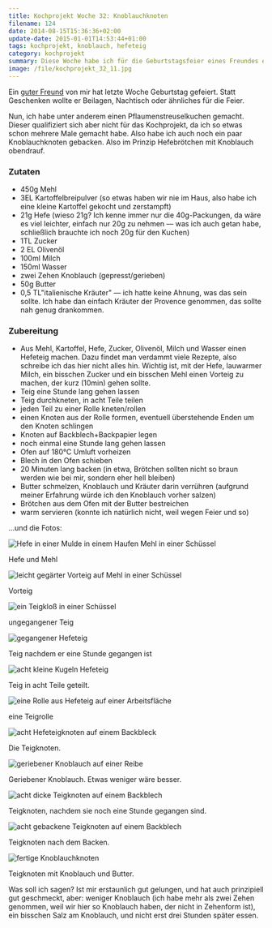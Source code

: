 ```yaml
---
title: Kochprojekt Woche 32: Knoblauchknoten
filename: 124
date: 2014-08-15T15:36:36+02:00
update-date: 2015-01-01T14:53:44+01:00
tags: kochprojekt, knoblauch, hefeteig
category: kochprojekt
summary: Diese Woche habe ich für die Geburtstagsfeier eines Freundes ein Knoblauchbelastetes Hefegebäck gemacht. 
image: /file/kochprojekt_32_11.jpg
---
```


Ein [guter Freund](http://www.angerichtet.net/blog/) von mir hat letzte Woche Geburtstag gefeiert. Statt Geschenken wollte er Beilagen, Nachtisch oder ähnliches für die Feier.

Nun, ich habe unter anderem einen Pflaumenstreuselkuchen gemacht. Dieser qualifiziert sich aber nicht für das Kochprojekt, da ich so etwas schon mehrere Male gemacht habe. Also habe ich auch noch ein paar Knoblauchknoten gebacken. Also im Prinzip Hefebrötchen mit Knoblauch obendrauf.

### Zutaten

- 450g Mehl
- 3EL Kartoffelbreipulver (so etwas haben wir nie im Haus, also habe ich eine kleine Kartoffel gekocht und zerstampft)
- 21g Hefe (wieso 21g? Ich kenne immer nur die 40g-Packungen, da wäre es viel leichter, einfach nur 20g zu nehmen — was ich auch getan habe, schließlich brauchte ich noch 20g für den Kuchen)
- 1TL Zucker
- 2 EL Olivenöl
- 100ml Milch
- 150ml Wasser
- zwei Zehen Knoblauch (gepresst/gerieben)
- 50g Butter
- 0,5 TL"italienische Kräuter" — ich hatte keine Ahnung, was das sein sollte. Ich habe dan einfach Kräuter der Provence genommen, das sollte nah genug drankommen.

### Zubereitung

- Aus Mehl, Kartoffel, Hefe, Zucker, Olivenöl, Milch und Wasser einen Hefeteig machen. Dazu findet man verdammt viele Rezepte, also schreibe ich das hier nicht alles hin. Wichtig ist, mit der Hefe, lauwarmer Milch, ein bisschen Zucker und ein bisschen Mehl einen Vorteig zu machen, der kurz (10min) gehen sollte.
- Teig eine Stunde lang gehen lassen
- Teig durchkneten, in acht Teile teilen
- jeden Teil zu einer Rolle kneten/rollen
- einen Knoten aus der Rolle formen, eventuell überstehende Enden um den Knoten schlingen
- Knoten auf Backblech+Backpapier legen
- noch einmal eine Stunde lang gehen lassen
- Ofen auf 180°C Umluft vorheizen
- Blech in den Ofen schieben
- 20 Minuten lang backen (in etwa, Brötchen sollten nicht so braun werden wie bei mir, sondern eher hell bleiben)
- Butter schmelzen, Knoblauch und Kräuter darin verrühren (aufgrund meiner Erfahrung würde ich den Knoblauch vorher salzen)
- Brötchen aus dem Ofen mit der Butter bestreichen
- warm servieren (konnte ich natürlich nicht, weil wegen Feier und so)

…und die Fotos:

![Hefe in einer Mulde in einem Haufen Mehl in einer Schüssel](/file/kochprojekt_32_01.jpg)

Hefe und Mehl

![leicht gegärter Vorteig auf Mehl in einer Schüssel](/file/kochprojekt_32_02.jpg)

Vorteig

![ein Teigkloß in einer Schüssel](/file/kochprojekt_32_03.jpg)

ungegangener Teig

![gegangener Hefeteig](/file/kochprojekt_32_04.jpg)

Teig nachdem er eine Stunde gegangen ist

![acht kleine Kugeln Hefeteig](/file/kochprojekt_32_05.jpg)

Teig in acht Teile geteilt.

![eine Rolle aus Hefeteig auf einer Arbeitsfläche](/file/kochprojekt_32_06.jpg)

eine Teigrolle

![acht Hefeteigknoten auf einem Backbleck](/file/kochprojekt_32_07.jpg)

Die Teigknoten.

![geriebener Knoblauch auf einer Reibe](/file/kochprojekt_32_08.jpg)

Geriebener Knoblauch. Etwas weniger wäre besser.

![acht dicke Teigknoten auf einem Backblech](/file/kochprojekt_32_09.jpg)

Teigknoten, nachdem sie noch eine Stunde gegangen sind.

![acht gebackene Teigknoten auf einem Backblech](/file/kochprojekt_32_10.jpg)

Teigknoten nach dem Backen.

![fertige Knoblauchknoten](/file/kochprojekt_32_11.jpg)

Teigknoten mit Knoblauch und Butter.

Was soll ich sagen? Ist mir erstaunlich gut gelungen, und hat auch prinzipiell gut geschmeckt, aber: weniger Knoblauch (ich habe mehr als zwei Zehen genommen, weil wir hier so Knoblauch haben, der nicht in Zehenform ist), ein bisschen Salz am Knoblauch, und nicht erst drei Stunden später essen.
